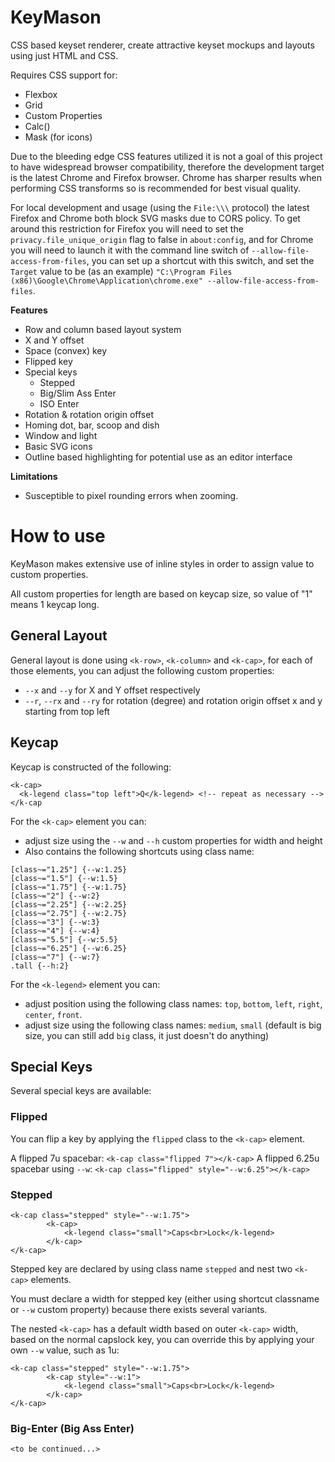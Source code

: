 # KeyMason
CSS based keyset renderer, create attractive keyset mockups and layouts using just HTML and CSS.

Requires CSS support for:
- Flexbox
- Grid
- Custom Properties
- Calc()
- Mask (for icons)

Due to the bleeding edge CSS features utilized it is not a goal of this project to have widespread browser compatibility, therefore the development target is the latest Chrome and Firefox browser. Chrome has sharper results when performing CSS transforms so is recommended for best visual quality.

For local development and usage (using the `File:\\\` protocol) the latest Firefox and Chrome both block SVG masks due to CORS policy. To get around this restriction for Firefox you will need to set the `privacy.file_unique_origin` flag to false in `about:config`, and for Chrome you will need to launch it with the command line switch of `--allow-file-access-from-files`, you can set up a shortcut with this switch, and set the `Target` value to be (as an example) `"C:\Program Files (x86)\Google\Chrome\Application\chrome.exe" --allow-file-access-from-files`.

**Features**
- Row and column based layout system
- X and Y offset
- Space (convex) key
- Flipped key
- Special keys
  - Stepped
  - Big/Slim Ass Enter
  - ISO Enter
- Rotation & rotation origin offset
- Homing dot, bar, scoop and dish
- Window and light
- Basic SVG icons
- Outline based highlighting for potential use as an editor interface

**Limitations**
- Susceptible to pixel rounding errors when zooming.

# How to use

KeyMason makes extensive use of inline styles in order to assign value to custom properties.

All custom properties for length are based on keycap size, so value of "1" means 1 keycap long.

## General Layout

General layout is done using `<k-row>`, `<k-column>` and `<k-cap>`, for each of those elements, you can adjust the following custom properties:
  - `--x` and `--y` for X and Y offset respectively
  - `--r`, `--rx` and `--ry` for rotation (degree) and rotation origin offset x and y starting from top left

## Keycap

Keycap is constructed of the following:
```
<k-cap>
  <k-legend class="top left">Q</k-legend> <!-- repeat as necessary -->
</k-cap
```

For the `<k-cap>` element you can:
  - adjust size using the `--w` and `--h` custom properties for width and height
  - Also contains the following shortcuts using class name:
  ```
  [class~="1.25"] {--w:1.25}
  [class~="1.5"] {--w:1.5}
  [class~="1.75"] {--w:1.75}
  [class~="2"] {--w:2}
  [class~="2.25"] {--w:2.25}
  [class~="2.75"] {--w:2.75}
  [class~="3"] {--w:3}
  [class~="4"] {--w:4}
  [class~="5.5"] {--w:5.5}
  [class~="6.25"] {--w:6.25}
  [class~="7"] {--w:7}
  .tall {--h:2}
  ```

For the `<k-legend>` element you can:
  - adjust position using the following class names: `top`, `bottom`, `left`, `right`, `center`, `front`.
  - adjust size using the following class names: `medium`, `small` (default is big size, you can still add `big` class, it just doesn't do anything)
  
## Special Keys

Several special keys are available:

### Flipped

You can flip a key by applying the `flipped` class to the `<k-cap>` element.

A flipped 7u spacebar: `<k-cap class="flipped 7"></k-cap>`
A flipped 6.25u spacebar using `--w`: `<k-cap class="flipped" style="--w:6.25"></k-cap>`

### Stepped
```
<k-cap class="stepped" style="--w:1.75">
		<k-cap>
			<k-legend class="small">Caps<br>Lock</k-legend>
		</k-cap>
</k-cap>
```
Stepped key are declared by using class name `stepped` and nest two `<k-cap>` elements.

You must declare a width for stepped key (either using shortcut classname or `--w` custom property) because there exists several variants.

The nested `<k-cap>` has a default width based on outer `<k-cap>` width, based on the normal capslock key, you can override this by applying your own `--w` value, such as 1u:
```
<k-cap class="stepped" style="--w:1.75">
		<k-cap style="--w:1">
			<k-legend class="small">Caps<br>Lock</k-legend>
		</k-cap>
</k-cap>
```
### Big-Enter (Big Ass Enter)

`<to be continued...>`

